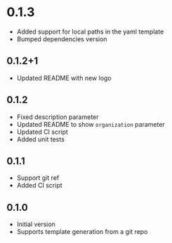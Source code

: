 # 0.1.3

- Added support for local paths in the yaml template
- Bumped dependencies version

## 0.1.2+1

- Updated README with new logo

## 0.1.2

- Fixed description parameter
- Updated README to show `organization` parameter
- Updated CI script
- Added unit tests

## 0.1.1

- Support git ref
- Added CI script

## 0.1.0

- Initial version
- Supports template generation from a git repo
